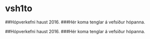 # vsh1to
##Hópverkefni haust 2016. 
###Hér koma tenglar á vefsíður hópanna.

##Hópverkefni haust 2016. 
###Hér koma tenglar á vefsíður hópanna.
